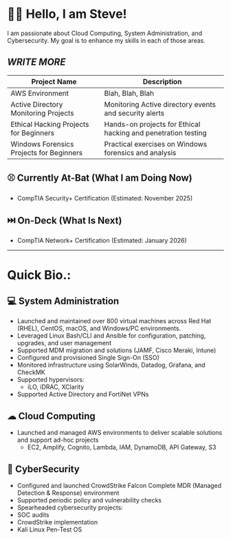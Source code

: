 # ✌🏻 Hello, I am Steve!

I am passionate about Cloud Computing, System Administration, and Cybersecurity.
My goal is to enhance my skills in each of those areas.

*WRITE MORE*
---

| Project Name                         | Description                                         |
|--------------------------------------|-----------------------------------------------------|
| AWS Environment             | Blah, Blah, Blah |
| Active Directory Monitoring Projects | Monitoring Active directory events and security alerts |
| Ethical Hacking Projects for Beginners | Hands-on projects for Ethical hacking and penetration testing |
| Windows Forensics Projects for Beginners | Practical exercises on Windows forensics and analysis |


⚾️ Currently At-Bat (What I am Doing Now)
 ---
* CompTIA Security+ Certification (Estimated: November 2025)


⏭️ On-Deck (What Is Next)
---
* CompTIA Network+ Certification (Estimated: January 2026)

-----
# Quick Bio.: #
💻 System Administration
------------------------
* Launched and maintained over 800 virtual machines across Red Hat (RHEL), CentOS, macOS, and Windows/PC environments.
* Leveraged Linux Bash/CLI and Ansible for configuration, patching, upgrades, and user management
* Supported MDM migration and solutions (JAMF, Cisco Meraki, Intune)
* Configured and provisioned Single Sign-On (SSO)
* Monitored infrastructure using SolarWinds, Datadog, Grafana, and CheckMK
* Supported hypervisors:
  * iLO, iDRAC, XClarity
* Supported Active Directory and FortiNet VPNs

☁ Cloud Computing
---------------
* Launched and managed AWS environments to deliver scalable solutions and support ad-hoc projects
  * EC2, Amplify, Cognito, Lambda, IAM, DynamoDB, API Gateway, S3

🔐 CyberSecurity
--------------
* Configured and launched CrowdStrike Falcon Complete MDR (Managed Detection & Response) environment
* Supported periodic policy and vulnerability checks
* Spearheaded cybersecurity projects:
 * SOC audits
 * CrowdStrike implementation
 * Kali Linux Pen-Test OS








<!--
**stevofranchise/stevofranchise** is a ✨ _special_ ✨ repository because its `README.md` (this file) appears on your GitHub profile.

Here are some ideas to get you started:

- 🔭 I’m currently working on ...
- 🌱 I’m currently learning ...
- 👯 I’m looking to collaborate on ...
- 🤔 I’m looking for help with ...
- 💬 Ask me about ...
- 📫 How to reach me: ...
- 😄 Pronouns: ...
- ⚡ Fun fact: ...
-->
